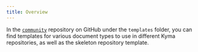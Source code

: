 ```yaml
---
title: Overview
---
```


In the [`community`](https://github.com/kyma-project/community/tree/main/templates) repository on GitHub under the `templates` folder, you can find templates for various document types to use in different Kyma repositories, as well as the skeleton repository template.
